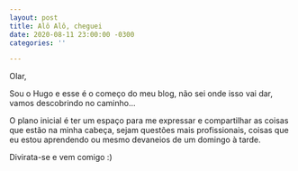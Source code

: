 ```yaml
---
layout: post
title: Alô Alô, cheguei
date: 2020-08-11 23:00:00 -0300
categories: ''

---
```

Olar,

Sou o Hugo e esse é o começo do meu blog, não sei onde isso vai dar, vamos descobrindo no caminho...

O plano inicial é ter um espaço para me expressar e compartilhar as coisas que estão na minha cabeça, sejam questões mais profissionais, coisas que eu estou aprendendo ou mesmo devaneios de um domingo à tarde.   
  
Divirata-se e vem comigo :)